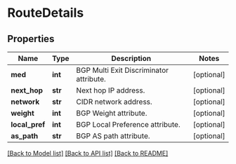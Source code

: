# RouteDetails

## Properties
Name | Type | Description | Notes
------------ | ------------- | ------------- | -------------
**med** | **int** | BGP Multi Exit Discriminator attribute. | [optional] 
**next_hop** | **str** | Next hop IP address. | [optional] 
**network** | **str** | CIDR network address. | [optional] 
**weight** | **int** | BGP Weight attribute. | [optional] 
**local_pref** | **int** | BGP Local Preference attribute. | [optional] 
**as_path** | **str** | BGP AS path attribute. | [optional] 

[[Back to Model list]](../README.md#documentation-for-models) [[Back to API list]](../README.md#documentation-for-api-endpoints) [[Back to README]](../README.md)

